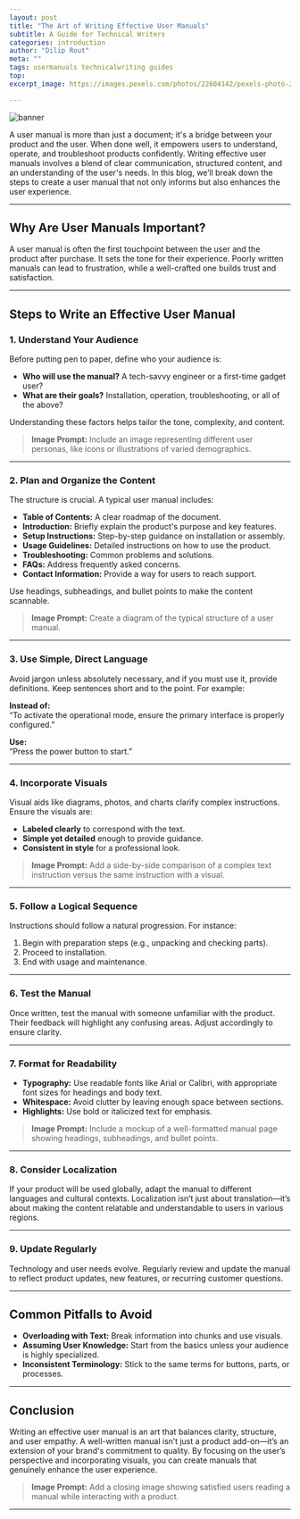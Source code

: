 ```yaml
---
layout: post
title: "The Art of Writing Effective User Manuals"
subtitle: A Guide for Technical Writers
categories: introduction
author: "Dilip Rout"
meta: ""
tags: usermanuals technicalwriting guides
top: 
excerpt_image: https://images.pexels.com/photos/22604142/pexels-photo-22604142/free-photo-of-new-samsung-smartphone.jpeg?auto=compress&cs=tinysrgb&w=1260&h=750&dpr=1

---
```

![banner](https://images.pexels.com/photos/22604142/pexels-photo-22604142/free-photo-of-new-samsung-smartphone.jpeg?auto=compress&cs=tinysrgb&w=1260&h=750&dpr=1)


A user manual is more than just a document; it's a bridge between your product and the user. When done well, it empowers users to understand, operate, and troubleshoot products confidently. Writing effective user manuals involves a blend of clear communication, structured content, and an understanding of the user's needs. In this blog, we’ll break down the steps to create a user manual that not only informs but also enhances the user experience.

---

## Why Are User Manuals Important?

A user manual is often the first touchpoint between the user and the product after purchase. It sets the tone for their experience. Poorly written manuals can lead to frustration, while a well-crafted one builds trust and satisfaction.

---

## Steps to Write an Effective User Manual

### 1. Understand Your Audience

Before putting pen to paper, define who your audience is:

- **Who will use the manual?** A tech-savvy engineer or a first-time gadget user?
- **What are their goals?** Installation, operation, troubleshooting, or all of the above?  

Understanding these factors helps tailor the tone, complexity, and content.

> **Image Prompt:** Include an image representing different user personas, like icons or illustrations of varied demographics.

---

### 2. Plan and Organize the Content

The structure is crucial. A typical user manual includes:

- **Table of Contents:** A clear roadmap of the document.  
- **Introduction:** Briefly explain the product's purpose and key features.  
- **Setup Instructions:** Step-by-step guidance on installation or assembly.  
- **Usage Guidelines:** Detailed instructions on how to use the product.  
- **Troubleshooting:** Common problems and solutions.  
- **FAQs:** Address frequently asked concerns.  
- **Contact Information:** Provide a way for users to reach support.  

Use headings, subheadings, and bullet points to make the content scannable.

> **Image Prompt:** Create a diagram of the typical structure of a user manual.

---

### 3. Use Simple, Direct Language

Avoid jargon unless absolutely necessary, and if you must use it, provide definitions. Keep sentences short and to the point. For example:

**Instead of:**  
“To activate the operational mode, ensure the primary interface is properly configured.”  

**Use:**  
“Press the power button to start.”  

---

### 4. Incorporate Visuals

Visual aids like diagrams, photos, and charts clarify complex instructions. Ensure the visuals are:  

- **Labeled clearly** to correspond with the text.  
- **Simple yet detailed** enough to provide guidance.  
- **Consistent in style** for a professional look.  

> **Image Prompt:** Add a side-by-side comparison of a complex text instruction versus the same instruction with a visual.

---

### 5. Follow a Logical Sequence

Instructions should follow a natural progression. For instance:  

1. Begin with preparation steps (e.g., unpacking and checking parts).  
2. Proceed to installation.  
3. End with usage and maintenance.  

---

### 6. Test the Manual

Once written, test the manual with someone unfamiliar with the product. Their feedback will highlight any confusing areas. Adjust accordingly to ensure clarity.

---

### 7. Format for Readability

- **Typography:** Use readable fonts like Arial or Calibri, with appropriate font sizes for headings and body text.  
- **Whitespace:** Avoid clutter by leaving enough space between sections.  
- **Highlights:** Use bold or italicized text for emphasis.  

> **Image Prompt:** Include a mockup of a well-formatted manual page showing headings, subheadings, and bullet points.

---

### 8. Consider Localization

If your product will be used globally, adapt the manual to different languages and cultural contexts. Localization isn’t just about translation—it’s about making the content relatable and understandable to users in various regions.

---

### 9. Update Regularly

Technology and user needs evolve. Regularly review and update the manual to reflect product updates, new features, or recurring customer questions.

---

## Common Pitfalls to Avoid

- **Overloading with Text:** Break information into chunks and use visuals.  
- **Assuming User Knowledge:** Start from the basics unless your audience is highly specialized.  
- **Inconsistent Terminology:** Stick to the same terms for buttons, parts, or processes.  

---

## Conclusion

Writing an effective user manual is an art that balances clarity, structure, and user empathy. A well-written manual isn’t just a product add-on—it’s an extension of your brand's commitment to quality. By focusing on the user’s perspective and incorporating visuals, you can create manuals that genuinely enhance the user experience.  

> **Image Prompt:** Add a closing image showing satisfied users reading a manual while interacting with a product.  

---
